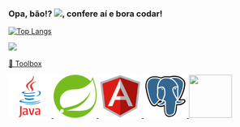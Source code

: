 ### Opa, bão!? <img src="https://raw.githubusercontent.com/MartinHeinz/MartinHeinz/master/wave.gif" width="30px">, confere aí e bora codar!

[![Top Langs](https://github-readme-stats.vercel.app/api/top-langs/?username=paulocgdb&hide=java,html,css&theme=radical)](https://github.com/anuraghazra/github-readme-stats)

<div align="left">
  <a href="https://github.com/paulocgdb">
  <img height="180em" src="https://github-readme-stats.vercel.app/api?username=paulocgdb&show_icons=true&theme=tokyonight&include_all_commits=true&count_private=true"/>
</div>


🧰 Toolbox
  <div>
 <img src=https://raw.githubusercontent.com/devicons/devicon/1119b9f84c0290e0f0b38982099a2bd027a48bf1/icons/java/java-original-wordmark.svg width="85" height="85"/>
    <img src=https://raw.githubusercontent.com/devicons/devicon/1119b9f84c0290e0f0b38982099a2bd027a48bf1/icons/spring/spring-original.svg width="85" height="85"/>
    <img src=https://raw.githubusercontent.com/devicons/devicon/1119b9f84c0290e0f0b38982099a2bd027a48bf1/icons/angularjs/angularjs-original.svg width="85" height="85"/>
    <img src=https://raw.githubusercontent.com/devicons/devicon/1119b9f84c0290e0f0b38982099a2bd027a48bf1/icons/postgresql/postgresql-original.svg width="85" height="85"/>
    <img src=https://cdn.worldvectorlogo.com/logos/typescript-2.svg width="85" height="85"/>
  </div>

